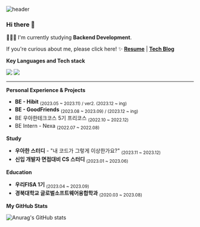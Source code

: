 ![header](https://capsule-render.vercel.app/api?type=waving&color=auto&height=130&section=header&text=Junyong%20Moon&fontSize=60&fontAlign=26)

<!--
![](https://komarev.com/ghpvc/?username=fancy96&color=blue)
-->

### Hi there 👋

👨🏻‍💻 I'm currently studying **Backend Development**.

If you're curious about me, please click here! ✨ [**Resume**](https://bit.ly/476HFXu) | [**Tech Blog**](https://devfancy.github.io/)

**Key Languages and Tech stack**

 <code><img src="https://img.shields.io/badge/Java-007396?style=flat&logo=Java&logoColor=white"/></code>
 <code><img src="https://img.shields.io/badge/Spring-6DB33F?style=flat-square&logo=Spring&logoColor=white"/></code>

---

**Personal Experience & Projects**
- **BE - Hibit** <sub>(2023.05 ~ 2023.11) / ver2. (2023.12 ~ ing)</sub>
- **BE - GoodFriends** <sub>(2023.08 ~ 2023.09) / (2023.12 ~ ing)</sub>
- BE 우아한테크코스 5기 프리코스 <sub>(2022.10 ~ 2022.12)</sub>
- BE Intern - Nexa <sub>(2022.07 ~ 2022.08)</sub>

**Study**
- **우아한 스터디** - "내 코드가 그렇게 이상한가요?" <sub>(2023.11 ~ 2023.12)</sub>
- **신입 개발자 면접대비 CS 스터디** <sub>(2023.01 ~ 2023.06)</sub>

**Education**
- **우리FISA 1기** <sub>(2023.04 ~ 2023.09)</sub>
- **경북대학교 글로벌소프트웨어융합학과** <sub>(2020.03 ~ 2023.08)</sub>

**My GitHub Stats**

![Anurag's GitHub stats](https://github-readme-stats-zeta-henna-95.vercel.app/api?username=devfancy&show_icons=true?username=devfancy&count_private=true)

<!--
**devFancy/devFancy** is a ✨ _special_ ✨ repository because its `README.md` (this file) appears on your GitHub profile.

Here are some ideas to get you started:

- 🔭 I’m currently working on ...
- 🌱 I’m currently learning ...
- 👯 I’m looking to collaborate on ...
- 🤔 I’m looking for help with ...
- 💬 Ask me about ...
- 📫 How to reach me: ...
- 😄 Pronouns: ...
- ⚡ Fun fact: ...
-->

